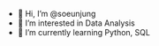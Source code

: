 - 👋 Hi, I’m @soeunjung
- 👀 I’m interested in Data Analysis
- 🌱 I’m currently learning Python, SQL

<!---
soeunjung/soeunjung is a ✨ special ✨ repository because its `README.md` (this file) appears on your GitHub profile.
You can click the Preview link to take a look at your changes.
--->
